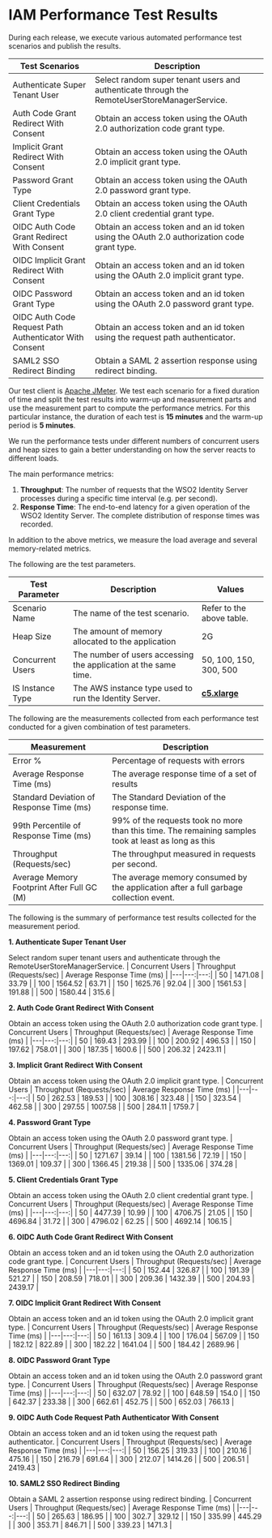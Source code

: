 # IAM Performance Test Results

During each release, we execute various automated performance test scenarios and publish the results.

| Test Scenarios | Description |
| --- | --- |
| Authenticate Super Tenant User | Select random super tenant users and authenticate through the RemoteUserStoreManagerService. |
| Auth Code Grant Redirect With Consent | Obtain an access token using the OAuth 2.0 authorization code grant type. |
| Implicit Grant Redirect With Consent | Obtain an access token using the OAuth 2.0 implicit grant type. |
| Password Grant Type | Obtain an access token using the OAuth 2.0 password grant type. |
| Client Credentials Grant Type | Obtain an access token using the OAuth 2.0 client credential grant type. |
| OIDC Auth Code Grant Redirect With Consent | Obtain an access token and an id token using the OAuth 2.0 authorization code grant type. |
| OIDC Implicit Grant Redirect With Consent | Obtain an access token and an id token using the OAuth 2.0 implicit grant type. |
| OIDC Password Grant Type | Obtain an access token and an id token using the OAuth 2.0 password grant type. |
| OIDC Auth Code Request Path Authenticator With Consent | Obtain an access token and an id token using the request path authenticator. |
| SAML2 SSO Redirect Binding | Obtain a SAML 2 assertion response using redirect binding. |

Our test client is [Apache JMeter](https://jmeter.apache.org/index.html). We test each scenario for a fixed duration of
time and split the test results into warm-up and measurement parts and use the measurement part to compute the
performance metrics. For this particular instance, the duration of each test is **15 minutes** and the warm-up period is **5 minutes**.

We run the performance tests under different numbers of concurrent users and heap sizes to gain a better understanding on how the server reacts to different loads.

The main performance metrics:

1. **Throughput**: The number of requests that the WSO2 Identity Server processes during a specific time interval (e.g. per second).
2. **Response Time**: The end-to-end latency for a given operation of the WSO2 Identity Server. The complete distribution of response times was recorded.

In addition to the above metrics, we measure the load average and several memory-related metrics.

The following are the test parameters.

| Test Parameter | Description | Values |
| --- | --- | --- |
| Scenario Name | The name of the test scenario. | Refer to the above table. |
| Heap Size | The amount of memory allocated to the application | 2G |
| Concurrent Users | The number of users accessing the application at the same time. | 50, 100, 150, 300, 500 |
| IS Instance Type | The AWS instance type used to run the Identity Server. | [**c5.xlarge**](https://aws.amazon.com/ec2/instance-types/) |

The following are the measurements collected from each performance test conducted for a given combination of
test parameters.

| Measurement | Description |
| --- | --- |
| Error % | Percentage of requests with errors |
| Average Response Time (ms) | The average response time of a set of results |
| Standard Deviation of Response Time (ms) | The Standard Deviation of the response time. |
| 99th Percentile of Response Time (ms) | 99% of the requests took no more than this time. The remaining samples took at least as long as this |
| Throughput (Requests/sec) | The throughput measured in requests per second. |
| Average Memory Footprint After Full GC (M) | The average memory consumed by the application after a full garbage collection event. |

The following is the summary of performance test results collected for the measurement period.



**1. Authenticate Super Tenant User**

Select random super tenant users and authenticate through the RemoteUserStoreManagerService.
|  Concurrent Users | Throughput (Requests/sec) | Average Response Time (ms) |
|---|---:|---:|
|  50 | 1471.08 | 33.79 |
|  100 | 1564.52 | 63.71 |
|  150 | 1625.76 | 92.04 |
|  300 | 1561.53 | 191.88 |
|  500 | 1580.44 | 315.6 |

**2. Auth Code Grant Redirect With Consent**

Obtain an access token using the OAuth 2.0 authorization code grant type.
|  Concurrent Users | Throughput (Requests/sec) | Average Response Time (ms) |
|---|---:|---:|
|  50 | 169.43 | 293.99 |
|  100 | 200.92 | 496.53 |
|  150 | 197.62 | 758.01 |
|  300 | 187.35 | 1600.6 |
|  500 | 206.32 | 2423.11 |

**3. Implicit Grant Redirect With Consent**

Obtain an access token using the OAuth 2.0 implicit grant type.
|  Concurrent Users | Throughput (Requests/sec) | Average Response Time (ms) |
|---|---:|---:|
|  50 | 262.53 | 189.53 |
|  100 | 308.16 | 323.48 |
|  150 | 323.54 | 462.58 |
|  300 | 297.55 | 1007.58 |
|  500 | 284.11 | 1759.7 |

**4. Password Grant Type**

Obtain an access token using the OAuth 2.0 password grant type.
|  Concurrent Users | Throughput (Requests/sec) | Average Response Time (ms) |
|---|---:|---:|
|  50 | 1271.67 | 39.14 |
|  100 | 1381.56 | 72.19 |
|  150 | 1369.01 | 109.37 |
|  300 | 1366.45 | 219.38 |
|  500 | 1335.06 | 374.28 |

**5. Client Credentials Grant Type**

Obtain an access token using the OAuth 2.0 client credential grant type.
|  Concurrent Users | Throughput (Requests/sec) | Average Response Time (ms) |
|---|---:|---:|
|  50 | 4477.39 | 10.99 |
|  100 | 4706.75 | 21.05 |
|  150 | 4696.84 | 31.72 |
|  300 | 4796.02 | 62.25 |
|  500 | 4692.14 | 106.15 |

**6. OIDC Auth Code Grant Redirect With Consent**

Obtain an access token and an id token using the OAuth 2.0 authorization code grant type.
|  Concurrent Users | Throughput (Requests/sec) | Average Response Time (ms) |
|---|---:|---:|
|  50 | 152.44 | 326.87 |
|  100 | 191.39 | 521.27 |
|  150 | 208.59 | 718.01 |
|  300 | 209.36 | 1432.39 |
|  500 | 204.93 | 2439.17 |

**7. OIDC Implicit Grant Redirect With Consent**

Obtain an access token and an id token using the OAuth 2.0 implicit grant type.
|  Concurrent Users | Throughput (Requests/sec) | Average Response Time (ms) |
|---|---:|---:|
|  50 | 161.13 | 309.4 |
|  100 | 176.04 | 567.09 |
|  150 | 182.12 | 822.89 |
|  300 | 182.22 | 1641.04 |
|  500 | 184.42 | 2689.96 |

**8. OIDC Password Grant Type**

Obtain an access token and an id token using the OAuth 2.0 password grant type.
|  Concurrent Users | Throughput (Requests/sec) | Average Response Time (ms) |
|---|---:|---:|
|  50 | 632.07 | 78.92 |
|  100 | 648.59 | 154.0 |
|  150 | 642.37 | 233.38 |
|  300 | 662.61 | 452.75 |
|  500 | 652.03 | 766.13 |

**9. OIDC Auth Code Request Path Authenticator With Consent**

Obtain an access token and an id token using the request path authenticator.
|  Concurrent Users | Throughput (Requests/sec) | Average Response Time (ms) |
|---|---:|---:|
|  50 | 156.25 | 319.33 |
|  100 | 210.16 | 475.16 |
|  150 | 216.79 | 691.64 |
|  300 | 212.07 | 1414.26 |
|  500 | 206.51 | 2419.43 |

**10. SAML2 SSO Redirect Binding**

Obtain a SAML 2 assertion response using redirect binding.
|  Concurrent Users | Throughput (Requests/sec) | Average Response Time (ms) |
|---|---:|---:|
|  50 | 265.63 | 186.95 |
|  100 | 302.7 | 329.12 |
|  150 | 335.99 | 445.29 |
|  300 | 353.71 | 846.71 |
|  500 | 339.23 | 1471.3 |
